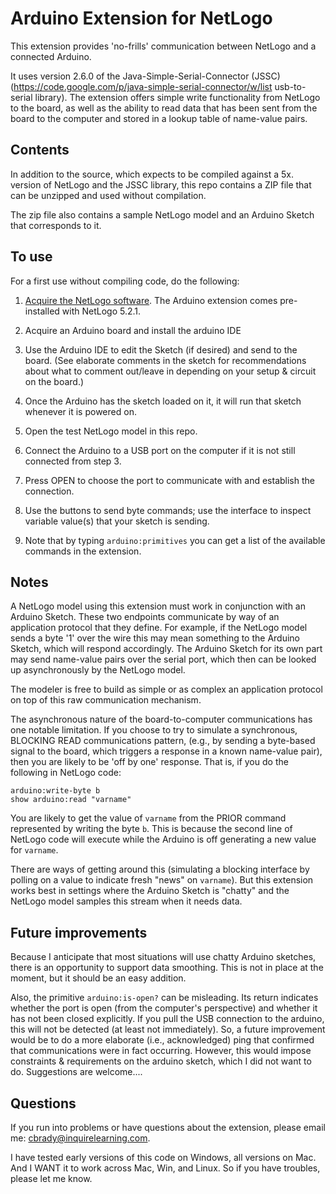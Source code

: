 Arduino Extension for NetLogo
=============================

This extension provides 'no-frills' communication between NetLogo and a connected Arduino.  

It uses version 2.6.0 of the Java-Simple-Serial-Connector (JSSC) (https://code.google.com/p/java-simple-serial-connector/w/list usb-to-serial library).  The extension offers simple write functionality from NetLogo to the board, as well as the ability to read data that has been sent from the board to the computer and stored in a lookup table of name-value pairs.

Contents
--------

In addition to the source, which expects to be compiled against a 5x. version of NetLogo and the JSSC library, this repo contains a ZIP file that can be unzipped and used without compilation.

The zip file also contains a sample NetLogo model and an Arduino Sketch that corresponds to it.  

To use
------

For a first use without compiling code, do the following:

1. [Acquire the NetLogo software](http://ccl.northwestern.edu/netlogo/download.shtml). The Arduino extension comes pre-installed with NetLogo 5.2.1.

2. Acquire an Arduino board and install the arduino IDE

3. Use the Arduino IDE to edit the Sketch (if desired) and send to the board. (See elaborate comments in the sketch for recommendations about what to comment out/leave in depending on your setup & circuit on the board.)

4. Once the Arduino has the sketch loaded on it, it will run that sketch whenever it is powered on.

5. Open the test NetLogo model in this repo.

6. Connect the Arduino to a USB port on the computer if it is not still connected from step 3.

7. Press OPEN to choose the port to communicate with and establish the connection.

8. Use the buttons to send byte commands; use the interface to inspect variable value(s) that your sketch is sending.

9. Note that by typing `arduino:primitives` you can get a list of the available commands in the extension.

Notes
-----

A NetLogo model using this extension must work in conjunction with an Arduino Sketch.  These two endpoints communicate by way of an application protocol that they define.  For example, if the NetLogo model sends a byte '1' over the wire this may mean something to the Arduino Sketch, which will respond accordingly.  The Arduino Sketch for its own part may send name-value pairs over the serial port, which then can be looked up asynchronously by the NetLogo model.

The modeler is free to build as simple or as complex an application protocol on top of this raw communication mechanism.

The asynchronous nature of the board-to-computer communications has one notable limitation.  If you choose to try to simulate a synchronous, BLOCKING READ communications pattern, (e.g., by sending a byte-based signal to the board, which triggers a response in a known name-value pair), then you are likely to be 'off by one' response.  That is, if you do the following in NetLogo code:

    arduino:write-byte b
    show arduino:read "varname"

You are likely to get the value of `varname` from the PRIOR command represented by writing the byte `b`.  This is because the second line of NetLogo code will execute while the Arduino is off generating a new value for `varname`.

There are ways of getting around this (simulating a blocking interface by polling on a value to indicate fresh "news" on `varname`). But this extension works best in settings where the Arduino Sketch is "chatty" and the NetLogo model samples this stream when it needs data.

Future improvements
-------------------

Because I anticipate that most situations will use chatty Arduino sketches, there is an opportunity to support data smoothing.  This is not in place at the moment, but it should be an easy addition.

Also, the primitive `arduino:is-open?` can be misleading.  Its return indicates whether the port is open (from the computer's perspective) and whether it has not been closed explicitly.  If you pull the USB connection to the arduino, this will not be detected (at least not immediately).  So, a future improvement would be to do a more elaborate (i.e., acknowledged) ping that confirmed that communications were in fact occurring.  However, this would impose constraints & requirements on the arduino sketch, which I did not want to do.  Suggestions are welcome....

Questions
---------

If you run into problems or have questions about the extension, please email me: cbrady@inquirelearning.com.

I have tested early versions of this code on Windows, all versions on Mac.  And I WANT it to work across Mac, Win, and Linux.  So if you have troubles, please let me know.
